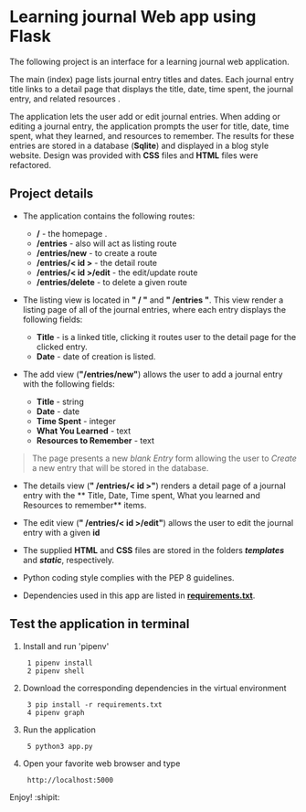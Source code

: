 # Learning journal Web app using Flask
The following project is an interface for a learning journal web application. 

The main (index) page lists journal entry titles and dates. Each journal entry title links to a detail page that displays the title, date, time spent, the journal entry, and related resources .

The application lets the user add or edit journal entries. When adding or editing a journal entry, the application prompts the user for title, date, time spent, what they learned, and resources to remember. The results for these entries are stored in a database (**Sqlite**) and displayed in a blog style website. Design was provided with **CSS** files and **HTML** files were refactored.

## Project details
* The application contains the following routes:

	* **/** - the homepage .
	* **/entries** - also will act as listing route
	* **/entries/new** - to create a route
	* **/entries/< id >** - the detail route
	* **/entries/< id >/edit** - the edit/update route
	* **/entries/delete** - to delete a given route


* The listing view is located in **" / "** and **" /entries "**.  This view render a listing page of all of the journal entries, where each entry displays the following fields:

	* **Title** - is a linked title, clicking it routes user to the detail page for the clicked entry.
	* **Date** - date of creation is listed.

* The add view (**"/entries/new"**) allows the user to add a journal entry with the following fields:

	* **Title** - string
	* **Date** - date
	* **Time Spent** - integer
	* **What You Learned** - text
	* **Resources to Remember** - text

>The page presents a new _blank Entry_ form allowing the user to _Create_ a new entry that will be stored in the database.


*  The details view (**" /entries/< id >"**) renders a detail page of a journal entry with the ** Title, Date,  Time spent, What you learned and Resources to remember** items.

* The edit view (**" /entries/< id >/edit"**) allows the user to edit the journal entry with a given **id**

* The supplied **HTML** and **CSS** files are stored in the folders _**templates**_ and _**static**_, respectively. 

* Python coding style complies with the PEP 8 guidelines.

* Dependencies used in this app are listed in  [**requirements.txt**](https://github.com/AaronMillOro/Personal_Learning_Journal/blob/master/requirements.txt).

## Test the application in terminal

1. Install and run 'pipenv' 

		1 pipenv install
		2 pipenv shell

2. Download the corresponding dependencies in the virtual environment 

		3 pip install -r requirements.txt
		4 pipenv graph

3. Run the application
		
		5 python3 app.py

4. Open your favorite web browser and type

		http://localhost:5000

Enjoy! :shipit:
